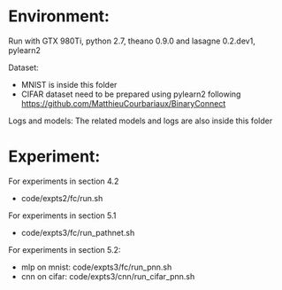 
# Environment:
Run with GTX 980Ti, python 2.7, theano 0.9.0 and lasagne 0.2.dev1, pylearn2

Dataset: 
- MNIST is inside this folder
- CIFAR dataset need to be prepared using pylearn2 following https://github.com/MatthieuCourbariaux/BinaryConnect

Logs and models:
The related models and logs are also inside this folder


# Experiment:

For experiments in section 4.2
- code/expts2/fc/run.sh

For experiments in section 5.1
- code/expts3/fc/run_pathnet.sh

For experiments in section 5.2:
- mlp on mnist:  code/expts3/fc/run_pnn.sh
- cnn on cifar:  code/expts3/cnn/run_cifar_pnn.sh





